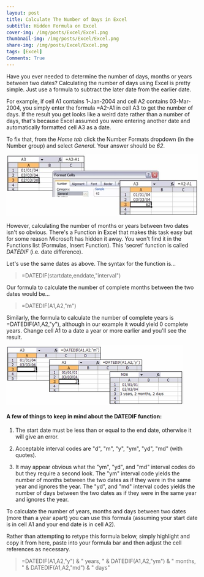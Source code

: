 ```yaml
---
layout: post
title: Calculate The Number of Days in Excel 
subtitle: Hidden Formula on Excel
cover-img: /img/posts/Excel/Excel.png
thumbnail-img: /img/posts/Excel/Excel.png
share-img: /img/posts/Excel/Excel.png
tags: [Excel]
Comments: True
---
```


Have you ever needed to determine the number of days, months or years between two dates? Calculating the number of days using Excel is pretty simple. Just use a formula to subtract the later date from the earlier date.

For example, if cell A1 contains 1-Jan-2004 and cell A2 contains 03-Mar-2004, you simply enter the formula =A2-A1 in cell A3 to get the number of days. If the result you get looks like a weird date rather than a number of days, that's because Excel assumed you were entering another date and automatically formatted cell A3 as a date.

To fix that, from the _Home tab_ click the Number Formats dropdown (in the Number group) and select _General_. Your answer should be *62*.

![Excel](/img/posts/Excel/Excel-IMG.jpg)

However, calculating the number of months or years between two dates isn't so obvious. There's a Function in Excel that makes this task easy but for some reason Microsoft has hidden it away. You won't find it in the Functions list (Formulas, Insert Function). This 'secret' function is called *DATEDIF* (i.e. date difference).

Let's use the same dates as above. The syntax for the function is...


> =DATEDIF(startdate,enddate,"interval")


Our formula to calculate the number of complete months between the two dates would be...


> =DATEDIF(A1,A2,"m")


Similarly, the formula to calculate the number of complete years is =DATEDIF(A1,A2,"y"), although in our example it would yield 0 complete years. Change cell A1 to a date a year or more earlier and you'll see the result.

![Excel](/img/posts/Excel/Excel-IMG2.png)

#### A few of things to keep in mind about the DATEDIF function:

1) The start date must be less than or equal to the end date, otherwise it will give an error.

2) Acceptable interval codes are "d", "m", "y", "ym", "yd", "md" (with quotes).

3) It may appear obvious what the "ym", "yd", and "md" interval codes do but they require a second look. The "ym" interval code yields the number of months between the two dates as if they were in the same year and ignores the year. The "yd", and "md" interval codes yields the number of days between the two dates as if they were in the same year and ignores the year.

To calculate the number of years, months and days between two dates (more than a year apart) you can use this formula (assuming your start date is in cell A1 and your end date is in cell A2).

Rather than attempting to retype this formula below, simply highlight and copy it from here, paste into your formula bar and then adjust the cell references as necessary.

> =DATEDIF(A1,A2,"y") & " years, " & DATEDIF(A1,A2,"ym") & " months, " & DATEDIF(A1,A2,"md") & " days"
